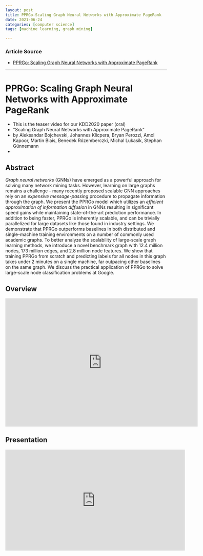```yaml
---
layout: post
title: PPRGo-Scaling Graph Neural Networks with Approximate PageRank
date: 2021-06-24
categories: [computer science]
tags: [machine learning, graph mining]

---
```


### Article Source

* [PPRGo: Scaling Graph Neural Networks with Approximate PageRank](https://www.youtube.com/watch?v=AlOrhX3Rx0Y)


---

# PPRGo: Scaling Graph Neural Networks with Approximate PageRank

* This is the teaser video for our KDD2020 paper (oral)
* "Scaling Graph Neural Networks with Approximate PageRank"
* by Aleksandar Bojchevski, Johannes Klicpera, Bryan Perozzi, Amol Kapoor, Martin Blais, Benedek Rózemberczki, Michal Lukasik, Stephan Günnemann
* 
## Abstract

*Graph neural networks* (GNNs) have emerged as a powerful approach for solving many network mining tasks. However, learning on large graphs remains a challenge - many recently proposed scalable GNN approaches rely on an *expensive message-passing* procedure to propagate information through the graph. We present the PPRGo model which utilizes an *efficient approximation of information diffusion* in GNNs resulting in significant speed gains while maintaining state-of-the-art prediction performance. In addition to being faster, PPRGo is inherently scalable, and can be trivially parallelized for large datasets like those found in industry settings. We demonstrate that PPRGo outperforms baselines in both distributed and single-machine training environments on a number of commonly used academic graphs. To better analyze the scalability of large-scale graph learning methods, we introduce a novel benchmark graph with 12.4 million nodes, 173 million edges, and 2.8 million node features. We show that training PPRGo from scratch and predicting labels for all nodes in this graph takes under 2 minutes on a single machine, far outpacing other baselines on the same graph. We discuss the practical application of PPRGo to solve large-scale node classification problems at Google.


## Overview
<iframe width="600" height="400" src="https://www.youtube.com/embed/AlOrhX3Rx0Y" title="YouTube video player" frameborder="0" allow="accelerometer; autoplay; clipboard-write; encrypted-media; gyroscope; picture-in-picture" allowfullscreen></iframe>


## Presentation
<iframe width="560" height="315" src="https://www.youtube.com/embed/6W4TNysVFtU" title="YouTube video player" frameborder="0" allow="accelerometer; autoplay; clipboard-write; encrypted-media; gyroscope; picture-in-picture" allowfullscreen></iframe>